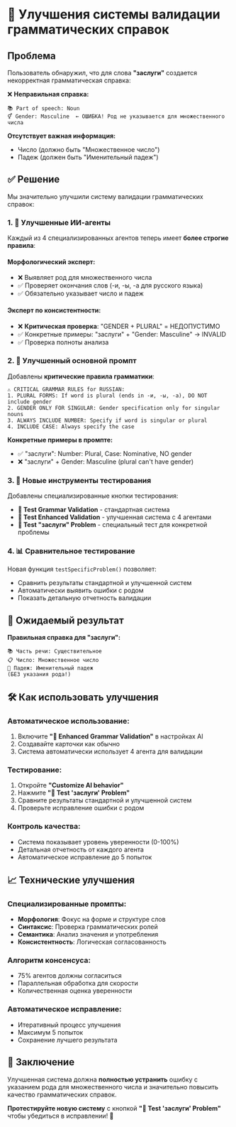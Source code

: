 # 🎯 Улучшения системы валидации грамматических справок

## Проблема

Пользователь обнаружил, что для слова **"заслуги"** создается некорректная грамматическая справка:

❌ **Неправильная справка:**

```
📚 Part of speech: Noun
⚥ Gender: Masculine  ← ОШИБКА! Род не указывается для множественного числа
```

**Отсутствует важная информация:**

- Число (должно быть "Множественное число")
- Падеж (должен быть "Именительный падеж")

## ✅ Решение

Мы значительно улучшили систему валидации грамматических справок:

### 1. 🔬 Улучшенные ИИ-агенты

Каждый из 4 специализированных агентов теперь имеет **более строгие правила**:

#### Морфологический эксперт:

- ❌ Выявляет род для множественного числа
- ✅ Проверяет окончания слов (-и, -ы, -а для русского языка)
- ✅ Обязательно указывает число и падеж

#### Эксперт по консистентности:

- ❌ **Критическая проверка**: "GENDER + PLURAL" = НЕДОПУСТИМО
- ✅ Конкретные примеры: "заслуги" + "Gender: Masculine" → INVALID
- ✅ Проверка полноты анализа

### 2. 📝 Улучшенный основной промпт

Добавлены **критические правила грамматики**:

```
⚠️ CRITICAL GRAMMAR RULES for RUSSIAN:
1. PLURAL FORMS: If word is plural (ends in -и, -ы, -а), DO NOT include gender
2. GENDER ONLY FOR SINGULAR: Gender specification only for singular nouns
3. ALWAYS INCLUDE NUMBER: Specify if word is singular or plural
4. INCLUDE CASE: Always specify the case
```

**Конкретные примеры в промпте:**

- ✅ "заслуги": Number: Plural, Case: Nominative, NO gender
- ❌ "заслуги" + Gender: Masculine (plural can't have gender)

### 3. 🧪 Новые инструменты тестирования

Добавлены специализированные кнопки тестирования:

- **🧪 Test Grammar Validation** - стандартная система
- **🚀 Test Enhanced Validation** - улучшенная система с 4 агентами
- **🎯 Test "заслуги" Problem** - специальный тест для конкретной проблемы

### 4. 📊 Сравнительное тестирование

Новая функция `testSpecificProblem()` позволяет:

- Сравнить результаты стандартной и улучшенной систем
- Автоматически выявить ошибки с родом
- Показать детальную отчетность валидации

## 🎯 Ожидаемый результат

**Правильная справка для "заслуги":**

```
📚 Часть речи: Существительное
📋 Число: Множественное число
🎯 Падеж: Именительный падеж
(БЕЗ указания рода!)
```

## 🛠️ Как использовать улучшения

### Автоматическое использование:

1. Включите **"🎯 Enhanced Grammar Validation"** в настройках AI
2. Создавайте карточки как обычно
3. Система автоматически использует 4 агента для валидации

### Тестирование:

1. Откройте **"Customize AI behavior"**
2. Нажмите **"🎯 Test 'заслуги' Problem"**
3. Сравните результаты стандартной и улучшенной систем
4. Проверьте исправление ошибки с родом

### Контроль качества:

- Система показывает уровень уверенности (0-100%)
- Детальная отчетность от каждого агента
- Автоматическое исправление до 5 попыток

## 📈 Технические улучшения

### Специализированные промпты:

- **Морфология**: Фокус на форме и структуре слов
- **Синтаксис**: Проверка грамматических ролей
- **Семантика**: Анализ значения и употребления
- **Консистентность**: Логическая согласованность

### Алгоритм консенсуса:

- 75% агентов должны согласиться
- Параллельная обработка для скорости
- Количественная оценка уверенности

### Автоматическое исправление:

- Итеративный процесс улучшения
- Максимум 5 попыток
- Сохранение лучшего результата

## 🎯 Заключение

Улучшенная система должна **полностью устранить** ошибку с указанием рода для множественного числа и значительно повысить качество грамматических справок.

**Протестируйте новую систему** с кнопкой **"🎯 Test 'заслуги' Problem"** чтобы убедиться в исправлении! 🚀
